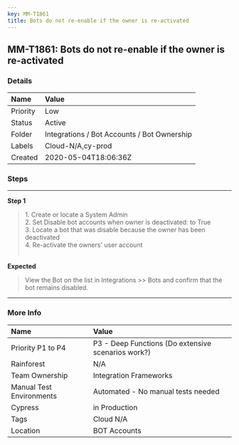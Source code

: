 ```yaml
---
key: MM-T1861
title: Bots do not re-enable if the owner is re-activated
---
```


## MM-T1861: Bots do not re-enable if the owner is re-activated

### Details

| Name     | Value                                       |
| :------- | :------------------------------------------ |
| Priority | Low                                         |
| Status   | Active                                      |
| Folder   | Integrations / Bot Accounts / Bot Ownership |
| Labels   | Cloud-N/A,cy-prod                           |
| Created  | 2020-05-04T18:06:36Z                        |

### Steps

<hr/>

**Step 1**

> <article>1. Create or locate a System Admin<br>2. Set Disable bot accounts when owner is deactivated: to True<br>3. Locate a bot that was disable because the owner has been deactivated<br>4. Re-activate the owners' user account<br><br></article>

**Expected**

> <article>View the Bot on the list in Integrations &gt;&gt; Bots and confirm that the bot remains disabled.</article>

<hr/>

### More Info

| Name                     | Value                                              |
| :----------------------- | :------------------------------------------------- |
| Priority P1 to P4        | P3 - Deep Functions (Do extensive scenarios work?) |
| Rainforest               | N/A                                                |
| Team Ownership           | Integration Frameworks                             |
| Manual Test Environments | Automated - No manual tests needed                 |
| Cypress                  | in Production                                      |
| Tags                     | Cloud N/A                                          |
| Location                 | BOT Accounts                                       |

